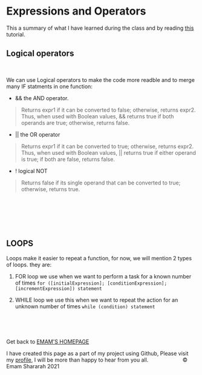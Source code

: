#   Expressions and Operators
This a summary of what I have learned during the class and by reading [this](https://developer.mozilla.org/en-US/docs/Web/JavaScript/Guide/Expressions_and_Operators) tutorial. 

## Logical operators
&nbsp;


We can use Logical operators to make the code more readble and to merge many IF statments in one function: 
- && the AND operator.
 > Returns expr1 if it can be converted to false; otherwise, returns expr2. Thus, when used with Boolean values, && returns true if both operands are true; otherwise, returns false.
- || the OR operator
>Returns expr1 if it can be converted to true; otherwise, returns expr2. Thus, when used with Boolean values, || returns true if either operand is true; if both are false, returns false.
- ! logical NOT
>Returns false if its single operand that can be converted to true; otherwise, returns true.






&nbsp;




&nbsp;






&nbsp;


## LOOPS

Loops make it easier to repeat a function, for now, we will mention 2 types of loops. they are: 


1. FOR loop  we use when we want to perform a task for a known number of times  `for ([initialExpression]; [conditionExpression]; [incrementExpression])
  statement`




2. WHILE loop we use this when we want to repeat the action for an unknown number of times `while (condition)
  statement`






&nbsp;


&nbsp;




Get back to [EMAM'S HOMEPAGE](https://emam96.github.io/reading-notes/)

 I have created this page as a part of my project using Github, Please visit my [profile](https://github.com/Emam96), I will be more than happy to hear from you all.      &nbsp;        &nbsp;       &nbsp;   &nbsp;&nbsp;&nbsp;&nbsp;&nbsp;&nbsp;&nbsp;&nbsp;&nbsp;&nbsp;&nbsp;&nbsp;&nbsp;&nbsp;&nbsp;      © Emam Shararah 2021